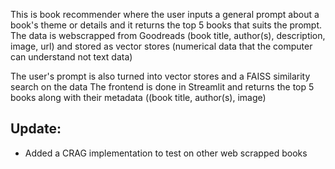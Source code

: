 This is book recommender where the user inputs a general prompt about a book's theme or details and it returns the top 5 books that suits the prompt.
The data is webscrapped from Goodreads (book title, author(s), description, image, url) and stored as vector stores (numerical data that the computer can understand not text data)

The user's prompt is also turned into vector stores and a FAISS similarity search on the data
The frontend is done in Streamlit and returns the top 5 books along with their metadata ((book title, author(s), image)

## Update:
- Added a CRAG implementation to test on other web scrapped books
